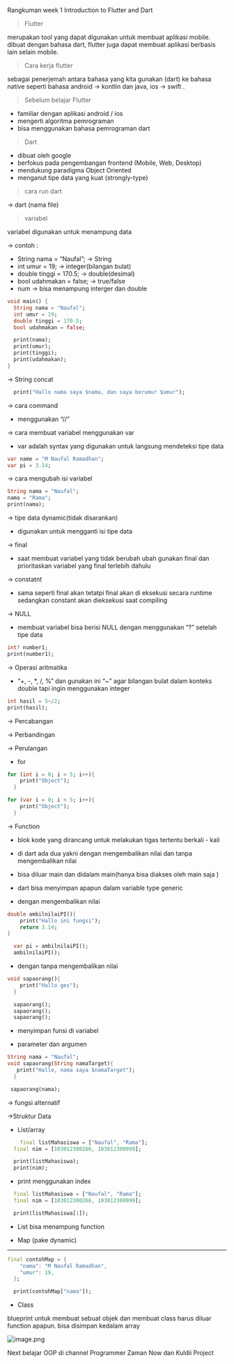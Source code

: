 Rangkuman week 1 Introduction to Flutter and Dart

> Flutter
> 

merupakan tool yang dapat digunakan untuk membuat aplikasi mobile. dibuat dengan bahasa dart, flutter juga dapat membuat aplikasi berbasis lain selain mobile.

> Cara kerja flutter
> 

sebagai penerjemah antara bahasa yang kita gunakan (dart) ke bahasa native seperti bahasa android → kontlin dan java, ios → swift .

> Sebelum belajar Flutter
> 
- familiar dengan aplikasi android / ios
- mengerti algoritma pemrograman
- bisa menggunakan bahasa pemrograman dart

> Dart
> 
- dibuat oleh google
- berfokus pada pengembangan frontend (Mobile, Web, Desktop)
- mendukung paradigma Object Oriented
- menganut tipe data yang kuat (strongly-type)

> cara run dart
> 

→ dart (nama file)

> variabel
> 

variabel digunakan untuk menampung data

→ contoh :

- String nama = “Naufal”; → String
- int umur = 19; → integer(bilangan bulat)
- double tinggi = 170.5; → double(desimal)
- bool udahmakan = false; → true/false
- num → bisa menampung interger dan double

```dart
void main() {
  String nama = "Naufal";
  int umur = 19;
  double tinggi = 170.5;
  bool udahmakan = false;

  print(nama);
  print(umur);
  print(tinggi);
  print(udahmakan);
}
```

→ String concat

```dart
  print("Hallo nama saya $nama, dan saya berumur $umur");

```

→ cara command

- menggunakan “//”

→ cara membuat variabel menggunakan var

- var adalah syntax yang digunakan untuk langsung mendeteksi tipe data

```dart
var name = "M Naufal Ramadhan";
var pi = 3.14;
```

→ cara mengubah isi variabel

```dart
String nama = "Naufal";
nama = "Rama";
print(nama);
```

→ tipe data dynamic(tidak disarankan)

- digunakan untuk mengganti isi tipe data

→ final

- saat membuat variabel yang tidak berubah ubah gunakan final dan prioritaskan variabel yang final terlebih dahulu

→ constatnt

- sama seperti final akan tetatpi final akan di eksekusi secara runtime sedangkan  constant akan dieksekusi saat compiling

→ NULL

- membuat variabel bisa berisi NULL dengan menggunakan “?” setelah tipe data

```dart
int? number1;
print(number1);
```

→ Operasi aritmatika

- “+, -, *, /, %” dan gunakan ini “~” agar bilangan bulat dalam konteks double tapi ingin menggunakan integer

```dart
int hasil = 5~/2;
print(hasil);
```

→ Percabangan

→ Perbandingan

→ Perulangan

- for

```dart
for (int i = 0; i < 5; i++){
    print("Object");
  }
```

```dart
for (var i = 0; i < 5; i++){
    print("Object");
  }
```

→ Function

- blok kode yang dirancang untuk melakukan tigas tertentu berkali - kali
- di dart ada dua yakni dengan mengembalikan nilai dan tanpa mengembalikan nilai
- bisa diluar main dan didalam main(hanya bisa diakses oleh main saja )
- dart bisa menyimpan apapun dalam variable type generic

- dengan mengembalikan nilai

```dart
double ambilnilaiPI(){
    print("Hallo ini fungsi");
    return 3.14;
}

  var pi = ambilnilaiPI();
  ambilnilaiPI(); 
```

- dengan tanpa mengembalikan nilai

```dart
void sapaorang(){
    print("Hallo ges");
  }

  sapaorang();
  sapaorang();
  sapaorang();
```

- menyimpan funsi di variabel

- parameter dan argumen

```dart
String nama = "Naufal";
void sapaorang(String namaTarget){
   print("Hallo, nama saya $namaTarget");
  }

 sapaorang(nama);
```

→ fungsi alternatif

→Struktur Data

- List/array

```dart
 	final listMahasiswa = ["Naufal", "Rama"];
  final nim = [103012300266, 103012300999];

  print(listMahasiswa);
  print(nim);
```

- print menggunakan index

```dart
  final listMahasiswa = ["Naufal", "Rama"];
  final nim = [103012300266, 103012300999];

  print(listMahasiswa[1]);
```

- List bisa menampung function

- Map  (pake dynamic)

---

```dart
final contohMap = {
    "nama": "M Naufal Ramadhan",
    "umur": 19,
  };

  print(contohMap["nama"]);
```

- Class

blueprint untuk membuat sebuat objek dan membuat class harus diluar function apapun. bisa disimpan kedalam array

![image.png](https://prod-files-secure.s3.us-west-2.amazonaws.com/3e254100-f366-4b2f-a828-31495df913ee/e3820da4-3ee1-4801-b6ff-e1bc9b65e9f1/image.png)

Next belajar OOP di channel Programmer Zaman Now dan Kuldii Project
